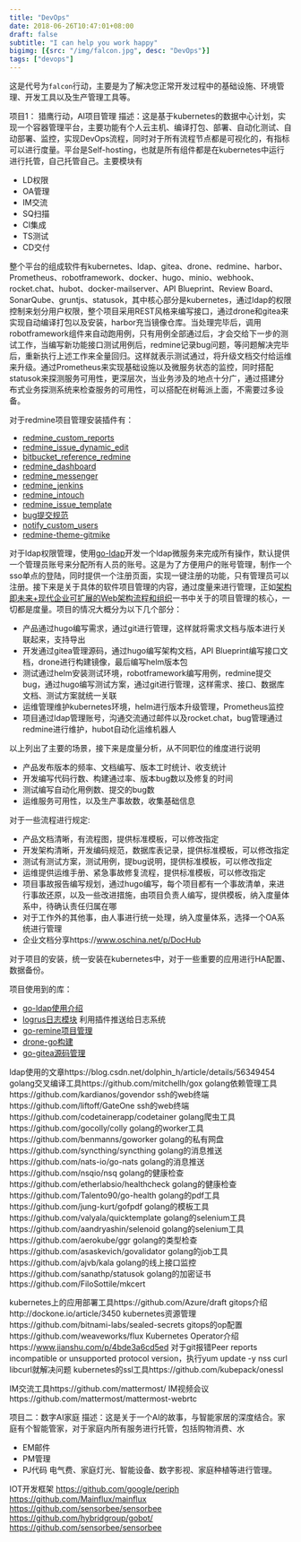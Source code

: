 ```yaml
---
title: "DevOps"
date: 2018-06-26T10:47:01+08:00
draft: false
subtitle: "I can help you work happy"
bigimg: [{src: "/img/falcon.jpg", desc: "DevOps"}]
tags: ["devops"]
---
```

这是代号为`falcon`行动，主要是为了解决您正常开发过程中的基础设施、环境管理、开发工具以及生产管理工具等。
<!--more-->
项目1： 猎鹰行动，AI项目管理
描述：这是基于kubernetes的数据中心计划，实现一个容器管理平台，主要功能有个人云主机、编译打包、部署、自动化测试、自动部署、监控，实现DevOps流程，同时对于所有流程节点都是可视化的，有指标可以进行度量。平台是Self-hosting，也就是所有组件都是在kubernetes中运行进行托管，自己托管自己。主要模块有

- LD权限
- OA管理
- IM交流
- SQ扫描
- CI集成
- TS测试
- CD交付

整个平台的组成软件有kubernetes、ldap、gitea、drone、redmine、harbor、Prometheus、robotframework、docker、hugo、minio、webhook、rocket.chat、hubot、docker-mailserver、API Blueprint、Review Board、SonarQube、gruntjs、statusok，其中核心部分是kubernetes，通过ldap的权限控制来划分用户权限，整个项目采用REST风格来编写接口，通过drone和gitea来实现自动编译打包以及安装，harbor充当镜像仓库。当处理完毕后，调用robotframework组件来自动跑用例，只有用例全部通过后，才会交给下一步的测试工作，当编写新功能接口测试用例后，redmine记录bug问题，等问题解决完毕后，重新执行上述工作来全量回归。这样就表示测试通过，将升级文档交付给运维来升级。通过Prometheus来实现基础设施以及微服务状态的监控，同时搭配statusok来探测服务可用性，更深层次，当业务涉及的地点十分广，通过搭建分布式业务探测系统来检查服务的可用性，可以搭配在树莓派上面，不需要过多设备。

对于redmine项目管理安装插件有：

- [redmine_custom_reports](https://github.com/Restream/redmine_custom_reports)
- [redmine_issue_dynamic_edit](http://www.redmine.org/plugins/redmine_issue_dynamic_edit)
- [bitbucket_reference_redmine](http://www.redmine.org/plugins/bitbucket_reference_redmine)
- [redmine_dashboard](https://github.com/jgraichen/redmine_dashboard)
- [redmine_messenger](https://github.com/AlphaNodes/redmine_messenger)
- [redmine_jenkins](https://github.com/jbox-web/redmine_jenkins)
- [redmine_intouch](https://github.com/centosadmin/redmine_intouch)
- [redmine_issue_template](https://github.com/Restream/redmine_issue_template)
- [bug提交规范](https://zh.opensuse.org/openSUSE:%E6%8F%90%E4%BA%A4%E9%94%99%E8%AF%AF%E6%8A%A5%E5%91%8A)
- [notify_custom_users](https://github.com/Restream/notify_custom_users)
- [redmine-theme-gitmike](https://github.com/makotokw/redmine-theme-gitmike)

对于ldap权限管理，使用[go-ldap](https://github.com/go-ldap/ldap)开发一个ldap微服务来完成所有操作，默认提供一个管理员账号来分配所有人员的账号。这是为了方便用户的账号管理，制作一个sso单点的登陆，同时提供一个注册页面，实现一键注册的功能，只有管理员可以注册。接下来是关于具体的软件项目管理的内容，通过度量来进行管理，正如[架构即未来+现代企业可扩展的Web架构流程和组织](https://pan.baidu.com/s/1QWqEXp2msRg0qu3GAoDE7A)一书中关于的项目管理的核心，一切都是度量。项目的情况大概分为以下几个部分：

- 产品通过hugo编写需求，通过git进行管理，这样就将需求文档与版本进行关联起来，支持导出
- 开发通过gitea管理源码，通过hugo编写架构文档，API Blueprint编写接口文档，drone进行构建镜像，最后编写helm版本包
- 测试通过helm安装测试环境，robotframework编写用例，redmine提交bug，通过hugo编写测试方案，通过git进行管理，这样需求、接口、数据库文档、测试方案就统一关联
- 运维管理维护kubernetes环境，helm进行版本升级管理，Prometheus监控
- 项目通过ldap管理账号，沟通交流通过邮件以及rocket.chat，bug管理通过redmine进行维护，hubot自动化运维机器人

以上列出了主要的场景，接下来是度量分析，从不同职位的维度进行说明

- 产品发布版本的频率、文档编写、版本工时统计、收支统计
- 开发编写代码行数、构建通过率、版本bug数以及修复的时间
- 测试编写自动化用例数、提交的bug数
- 运维服务可用性，以及生产事故数，收集基础信息

对于一些流程进行规定:

- 产品文档清晰，有流程图，提供标准模板，可以修改指定
- 开发架构清晰，开发编码规范，数据库表记录，提供标准模板，可以修改指定
- 测试有测试方案，测试用例，提bug说明，提供标准模板，可以修改指定
- 运维提供运维手册、紧急事故修复流程，提供标准模板，可以修改指定
- 项目事故报告编写规划，通过hugo编写，每个项目都有一个事故清单，来进行事故还原，以及一些改进措施，由项目负责人编写，提供模板，纳入度量体系中，待确认责任归属在哪
- 对于工作外的其他事，由人事进行统一处理，纳入度量体系，选择一个OA系统进行管理
- 企业文档分享https://www.oschina.net/p/DocHub

对于项目的安装，统一安装在kubernetes中，对于一些重要的应用进行HA配置、数据备份。

项目使用到的库：

- [go-ldap使用介绍](https://www.golang123.com/topic/1750)
- [logrus日志模块](https://github.com/sirupsen/logrus) 利用插件推送给日志系统
- [go-remine项目管理](github.com/mattn/go-redmine)
- [drone-go构建](github.com/drone/drone-go/drone)
- [go-gitea源码管理](github.com/go-gitea/go-sdk/gitea)

ldap使用的文章https://blog.csdn.net/dolphin_h/article/details/56349454
golang交叉编译工具https://github.com/mitchellh/gox
golang依赖管理工具https://github.com/kardianos/govendor
ssh的web终端https://github.com/liftoff/GateOne
ssh的web终端https://github.com/codetainerapp/codetainer
golang爬虫工具https://github.com/gocolly/colly
golang的worker工具https://github.com/benmanns/goworker
golang的私有网盘https://github.com/syncthing/syncthing
golang的消息推送https://github.com/nats-io/go-nats
golang的消息推送https://github.com/nsqio/nsq
golang的健康检查https://github.com/etherlabsio/healthcheck
golang的健康检查https://github.com/Talento90/go-health
golang的pdf工具https://github.com/jung-kurt/gofpdf
golang的模板工具https://github.com/valyala/quicktemplate
golang的selenium工具https://github.com/aandryashin/selenoid
golang的selenium工具https://github.com/aerokube/ggr
golang的类型检查https://github.com/asaskevich/govalidator
golang的job工具https://github.com/ajvb/kala
golang的线上接口监控https://github.com/sanathp/statusok
golang的加密证书https://github.com/FiloSottile/mkcert

kubernetes上的应用部署工具https://github.com/Azure/draft
gitops介绍http://dockone.io/article/3450
kubernetes资源管理https://github.com/bitnami-labs/sealed-secrets
gitops的op配置https://github.com/weaveworks/flux
Kubernetes Operator介绍https://www.jianshu.com/p/4bde3a6cd5ed
对于git报错Peer reports incompatible or unsupported protocol version，执行yum update -y nss curl libcurl就解决问题
kubernetes的ssl工具https://github.com/kubepack/onessl

IM交流工具https://github.com/mattermost/
IM视频会议https://github.com/mattermost/mattermost-webrtc

项目二：数字AI家庭
描述：这是关于一个AI的故事，与智能家居的深度结合。家庭有个智能管家，对于家庭内所有服务进行托管，包括购物消费、水
- EM邮件
- PM管理
- PJ代码
电气费、家庭灯光、智能设备、数字影视、家庭种植等进行管理。

IOT开发框架
https://github.com/google/periph
https://github.com/Mainflux/mainflux
https://github.com/sensorbee/sensorbee
https://github.com/hybridgroup/gobot/
https://github.com/sensorbee/sensorbee
